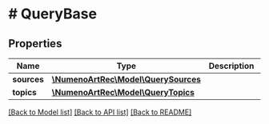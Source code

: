 # # QueryBase

## Properties

| Name        | Type                                                    | Description | Notes      |
| ----------- | ------------------------------------------------------- | ----------- | ---------- |
| **sources** | [**\NumenoArtRec\Model\QuerySources**](QuerySources.md) |             | [optional] |
| **topics**  | [**\NumenoArtRec\Model\QueryTopics**](QueryTopics.md)   |             | [optional] |

[[Back to Model list]](../../README.md#models) [[Back to API list]](../../README.md#endpoints) [[Back to README]](../../README.md)
